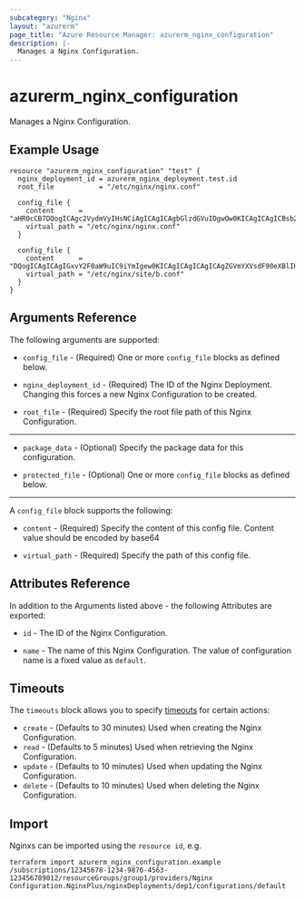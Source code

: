 ```yaml
---
subcategory: "Nginx"
layout: "azurerm"
page_title: "Azure Resource Manager: azurerm_nginx_configuration"
description: |-
  Manages a Nginx Configuration.
---
```


# azurerm_nginx_configuration

Manages a Nginx Configuration.

## Example Usage

```hcl
resource "azurerm_nginx_configuration" "test" {
  nginx_deployment_id = azurerm_nginx_deployment.test.id
  root_file           = "/etc/nginx/nginx.conf"

  config_file {
    content      = "aHR0cCB7DQogICAgc2VydmVyIHsNCiAgICAgICAgbGlzdGVuIDgwOw0KICAgICAgICBsb2NhdGlvbiAvIHsNCiAgICAgICAgICAgIGRlZmF1bHRfdHlwZSB0ZXh0L2h0bWw7DQogICAgICAgICAgICByZXR1cm4gMjAwICc8IWRvY3R5cGUgaHRtbD48aHRtbCBsYW5nPSJlbiI+PGhlYWQ+PC9oZWFkPjxib2R5Pg0KICAgICAgICAgICAgICAgIDxkaXY+dGhpcyBvbmUgd2lsbCBiZSB1cGRhdGVkPC9kaXY+DQogICAgICAgICAgICAgICAgPGRpdj5hdCAxMDozOCBhbTwvZGl2Pg0KICAgICAgICAgICAgPC9ib2R5PjwvaHRtbD4nOw0KICAgICAgICB9DQogICAgICAgIGluY2x1ZGUgc2l0ZS8qLmNvbmY7DQogICAgfQ0KfQ=="
    virtual_path = "/etc/nginx/nginx.conf"
  }

  config_file {
    content      = "DQogICAgICAgIGxvY2F0aW9uIC9iYmIgew0KICAgICAgICAgICAgZGVmYXVsdF90eXBlIHRleHQvaHRtbDsNCiAgICAgICAgICAgIHJldHVybiAyMDAgJzwhZG9jdHlwZSBodG1sPjxodG1sIGxhbmc9ImVuIj48aGVhZD48L2hlYWQ+PGJvZHk+DQogICAgICAgICAgICAgICAgPGRpdj50aGlzIG9uZSB3aWxsIGJlIHVwZGF0ZWQ8L2Rpdj4NCiAgICAgICAgICAgICAgICA8ZGl2PmF0IDEwOjM4IGFtPC9kaXY+DQogICAgICAgICAgICA8L2JvZHk+PC9odG1sPic7DQogICAgICAgIH0NCg=="
    virtual_path = "/etc/nginx/site/b.conf"
  }
}
```

## Arguments Reference

The following arguments are supported:

* `config_file` - (Required) One or more `config_file` blocks as defined below.

* `nginx_deployment_id` - (Required) The ID of the Nginx Deployment. Changing this forces a new Nginx Configuration to be created.

* `root_file` - (Required) Specify the root file path of this Nginx Configuration.

---

* `package_data` - (Optional) Specify the package data for this configuration.

* `protected_file` - (Optional) One or more `config_file` blocks as defined below.

---

A `config_file` block supports the following:

* `content` - (Required) Specify the content of this config file. Content value should be encoded by base64

* `virtual_path` - (Required) Specify the path of this config file.

## Attributes Reference

In addition to the Arguments listed above - the following Attributes are exported: 

* `id` - The ID of the Nginx Configuration.

* `name` - The name of this Nginx Configuration. The value of configuration name is a fixed value as `default`. 

## Timeouts

The `timeouts` block allows you to specify [timeouts](https://www.terraform.io/language/resources/syntax#operation-timeouts) for certain actions:

* `create` - (Defaults to 30 minutes) Used when creating the Nginx Configuration.
* `read` - (Defaults to 5 minutes) Used when retrieving the Nginx Configuration.
* `update` - (Defaults to 10 minutes) Used when updating the Nginx Configuration.
* `delete` - (Defaults to 10 minutes) Used when deleting the Nginx Configuration.

## Import

Nginxs can be imported using the `resource id`, e.g.

```shell
terraform import azurerm_nginx_configuration.example /subscriptions/12345678-1234-9876-4563-123456789012/resourceGroups/group1/providers/Nginx Configuration.NginxPlus/nginxDeployments/dep1/configurations/default
```